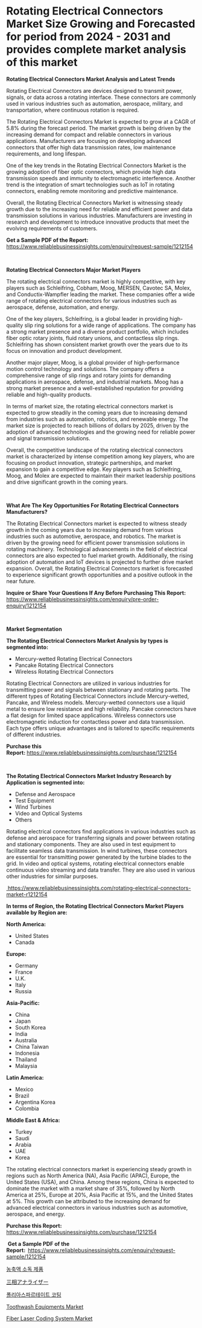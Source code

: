 <p><h1>Rotating Electrical Connectors Market Size Growing and Forecasted for period from 2024 - 2031 and provides complete market analysis of this market</h1></p><p><strong>Rotating Electrical Connectors Market Analysis and Latest Trends</strong></p>
<p><p>Rotating Electrical Connectors are devices designed to transmit power, signals, or data across a rotating interface. These connectors are commonly used in various industries such as automation, aerospace, military, and transportation, where continuous rotation is required.</p><p>The Rotating Electrical Connectors Market is expected to grow at a CAGR of 5.8% during the forecast period. The market growth is being driven by the increasing demand for compact and reliable connectors in various applications. Manufacturers are focusing on developing advanced connectors that offer high data transmission rates, low maintenance requirements, and long lifespan.</p><p>One of the key trends in the Rotating Electrical Connectors Market is the growing adoption of fiber optic connectors, which provide high data transmission speeds and immunity to electromagnetic interference. Another trend is the integration of smart technologies such as IoT in rotating connectors, enabling remote monitoring and predictive maintenance.</p><p>Overall, the Rotating Electrical Connectors Market is witnessing steady growth due to the increasing need for reliable and efficient power and data transmission solutions in various industries. Manufacturers are investing in research and development to introduce innovative products that meet the evolving requirements of customers.</p></p>
<p><strong>Get a Sample PDF of the Report:&nbsp;</strong> <a href="https://www.reliablebusinessinsights.com/enquiry/request-sample/1212154">https://www.reliablebusinessinsights.com/enquiry/request-sample/1212154</a></p>
<p>&nbsp;</p>
<p><strong>Rotating Electrical Connectors Major Market Players</strong></p>
<p><p>The rotating electrical connectors market is highly competitive, with key players such as Schleifring, Cobham, Moog, MERSEN, Cavotec SA, Molex, and Conductix-Wampfler leading the market. These companies offer a wide range of rotating electrical connectors for various industries such as aerospace, defense, automation, and energy.</p><p>One of the key players, Schleifring, is a global leader in providing high-quality slip ring solutions for a wide range of applications. The company has a strong market presence and a diverse product portfolio, which includes fiber optic rotary joints, fluid rotary unions, and contactless slip rings. Schleifring has shown consistent market growth over the years due to its focus on innovation and product development.</p><p>Another major player, Moog, is a global provider of high-performance motion control technology and solutions. The company offers a comprehensive range of slip rings and rotary joints for demanding applications in aerospace, defense, and industrial markets. Moog has a strong market presence and a well-established reputation for providing reliable and high-quality products.</p><p>In terms of market size, the rotating electrical connectors market is expected to grow steadily in the coming years due to increasing demand from industries such as automation, robotics, and renewable energy. The market size is projected to reach billions of dollars by 2025, driven by the adoption of advanced technologies and the growing need for reliable power and signal transmission solutions.</p><p>Overall, the competitive landscape of the rotating electrical connectors market is characterized by intense competition among key players, who are focusing on product innovation, strategic partnerships, and market expansion to gain a competitive edge. Key players such as Schleifring, Moog, and Molex are expected to maintain their market leadership positions and drive significant growth in the coming years.</p></p>
<p>&nbsp;</p>
<p><strong>What Are The Key Opportunities For Rotating Electrical Connectors Manufacturers?</strong></p>
<p><p>The Rotating Electrical Connectors market is expected to witness steady growth in the coming years due to increasing demand from various industries such as automotive, aerospace, and robotics. The market is driven by the growing need for efficient power transmission solutions in rotating machinery. Technological advancements in the field of electrical connectors are also expected to fuel market growth. Additionally, the rising adoption of automation and IoT devices is projected to further drive market expansion. Overall, the Rotating Electrical Connectors market is forecasted to experience significant growth opportunities and a positive outlook in the near future.</p></p>
<p><strong>Inquire or Share Your Questions If Any Before Purchasing This Report:</strong> <a href="https://www.reliablebusinessinsights.com/enquiry/pre-order-enquiry/1212154">https://www.reliablebusinessinsights.com/enquiry/pre-order-enquiry/1212154</a></p>
<p>&nbsp;</p>
<p><strong>Market Segmentation</strong></p>
<p><strong>The Rotating Electrical Connectors Market Analysis by types is segmented into:</strong></p>
<p><ul><li>Mercury-wetted Rotating Electrical Connectors</li><li>Pancake Rotating Electrical Connectors</li><li>Wireless Rotating Electrical Connectors</li></ul></p>
<p><p>Rotating Electrical Connectors are utilized in various industries for transmitting power and signals between stationary and rotating parts. The different types of Rotating Electrical Connectors include Mercury-wetted, Pancake, and Wireless models. Mercury-wetted connectors use a liquid metal to ensure low resistance and high reliability. Pancake connectors have a flat design for limited space applications. Wireless connectors use electromagnetic induction for contactless power and data transmission. Each type offers unique advantages and is tailored to specific requirements of different industries.</p></p>
<p><strong>Purchase this Report:&nbsp;</strong><a href="https://www.reliablebusinessinsights.com/purchase/1212154">https://www.reliablebusinessinsights.com/purchase/1212154</a></p>
<p>&nbsp;</p>
<p><strong>The Rotating Electrical Connectors Market Industry Research by Application is segmented into:</strong></p>
<p><ul><li>Defense and Aerospace</li><li>Test Equipment</li><li>Wind Turbines</li><li>Video and Optical Systems</li><li>Others</li></ul></p>
<p><p>Rotating electrical connectors find applications in various industries such as defense and aerospace for transferring signals and power between rotating and stationary components. They are also used in test equipment to facilitate seamless data transmission. In wind turbines, these connectors are essential for transmitting power generated by the turbine blades to the grid. In video and optical systems, rotating electrical connectors enable continuous video streaming and data transfer. They are also used in various other industries for similar purposes.</p></p>
<p><a href="https://www.reliablebusinessinsights.com/rotating-electrical-connectors-market-r1212154">&nbsp;https://www.reliablebusinessinsights.com/rotating-electrical-connectors-market-r1212154</a></p>
<p><strong>In terms of Region, the Rotating Electrical Connectors Market Players available by Region are:</strong></p>
<p>
    <p> <strong> North America: </strong>
        <ul>
            <li>United States</li>
            <li>Canada</li>
        </ul>
        </p> 
    <p> <strong> Europe: </strong>
        <ul>
            <li>Germany</li>
            <li>France</li>
            <li>U.K.</li>
            <li>Italy</li>
            <li>Russia</li>
        </ul>
        </p> 
    <p> <strong> Asia-Pacific: </strong>
        <ul>
            <li>China</li>
            <li>Japan</li>
            <li>South Korea</li>
            <li>India</li>
            <li>Australia</li>
            <li>China Taiwan</li>
            <li>Indonesia</li>
            <li>Thailand</li>
            <li>Malaysia</li>
        </ul>
        </p> 
    <p> <strong> Latin America: </strong>
        <ul>
            <li>Mexico</li>
            <li>Brazil</li>
            <li>Argentina Korea</li>
            <li>Colombia</li>
        </ul>
        </p> 
    <p> <strong> Middle East & Africa: </strong>
        <ul>
            <li>Turkey</li>
            <li>Saudi</li>
            <li>Arabia</li>
            <li>UAE</li>
            <li>Korea</li>
        </ul>
    </p>
    </p>
<p><p>The rotating electrical connectors market is experiencing steady growth in regions such as North America (NA), Asia Pacific (APAC), Europe, the United States (USA), and China. Among these regions, China is expected to dominate the market with a market share of 35%, followed by North America at 25%, Europe at 20%, Asia Pacific at 15%, and the United States at 5%. This growth can be attributed to the increasing demand for advanced electrical connectors in various industries such as automotive, aerospace, and energy.</p></p>
<p><strong>Purchase this Report: </strong><a href="https://www.reliablebusinessinsights.com/purchase/1212154">https://www.reliablebusinessinsights.com/purchase/1212154</a></p>
<p>&nbsp;<strong>Get a Sample PDF of the Report:&nbsp;&nbsp;</strong><a href="https://www.reliablebusinessinsights.com/enquiry/request-sample/1212154">https://www.reliablebusinessinsights.com/enquiry/request-sample/1212154</a></p>
<p><strong></strong></p>
<p><p><a href="https://github.com/vss5505pa7z1p/Market-Research-Report-List-2/blob/main/736162595497.md">농축액 소독 제품</a></p><p><a href="https://github.com/mcbeesbxa270/Market-Research-Report-List-2/blob/main/4569231101940.md">三相アナライザー</a></p><p><a href="https://github.com/FelipeGrrady654556/Market-Research-Report-List-2/blob/main/497077795498.md">폴리아스파르테이트 코팅</a></p><p><a href="https://github.com/DeonteStanton2023/Market-Research-Report-List-1/blob/main/toothwash-equipments-market.md">Toothwash Equipments Market</a></p><p><a href="https://github.com/Glendatilghmankmgz0rbhwpy/Market-Research-Report-List-2/blob/main/fiber-laser-coding-system-market.md">Fiber Laser Coding System Market</a></p></p>